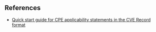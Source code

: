## References

- [Quick start guide for CPE applicability statements in the CVE Record format][1]

 [1]: https://www.cve.org/Resources/Roles/Cnas/CPEinCVERecordsGuide.pdf